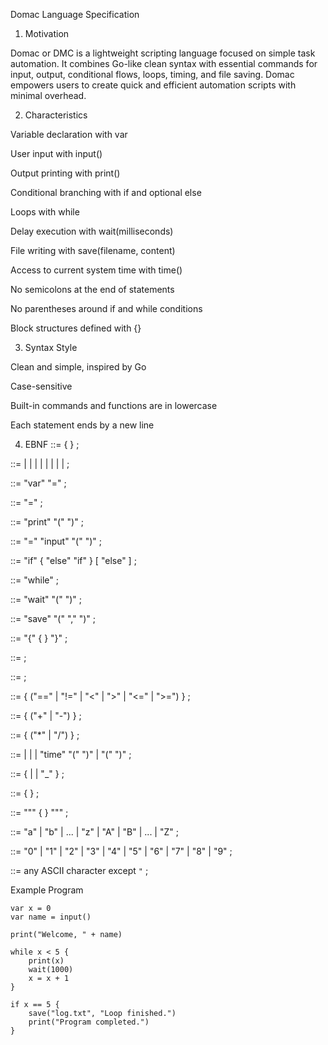 Domac Language Specification
1. Motivation

Domac or DMC is a lightweight scripting language focused on simple task automation.
It combines Go-like clean syntax with essential commands for input, output, conditional flows, loops, timing, and file saving.
Domac empowers users to create quick and efficient automation scripts with minimal overhead.

2. Characteristics

  Variable declaration with var

  User input with input()

  Output printing with print()

  Conditional branching with if and optional else

  Loops with while

  Delay execution with wait(milliseconds)

  File writing with save(filename, content)

  Access to current system time with time()

  No semicolons at the end of statements

  No parentheses around if and while conditions

  Block structures defined with {}

3. Syntax Style

  Clean and simple, inspired by Go

  Case-sensitive

  Built-in commands and functions are in lowercase

  Each statement ends by a new line

4. EBNF
<program> ::= { <statement> } ;

<statement> ::= <variable-declaration>
              | <assignment>
              | <print-statement>
              | <input-statement>
              | <if-statement>
              | <while-statement>
              | <wait-statement>
              | <save-statement>
              | <blank-line> ;

<variable-declaration> ::= "var" <identifier> "=" <expression> ;

<assignment> ::= <identifier> "=" <expression> ;

<print-statement> ::= "print" "(" <expression> ")" ;

<input-statement> ::= <identifier> "=" "input" "(" ")" ;

<if-statement> ::= "if" <expression> <block> { "else" "if" <expression> <block> } [ "else" <block> ] ;

<while-statement> ::= "while" <expression> <block> ;

<wait-statement> ::= "wait" "(" <expression> ")" ;

<save-statement> ::= "save" "(" <expression> "," <expression> ")" ;

<block> ::= "{" { <statement> } "}" ;

<blank-line> ::= ;

<expression> ::= <comparison> ;

<comparison> ::= <addition> { ("==" | "!=" | "<" | ">" | "<=" | ">=") <addition> } ;

<addition> ::= <term> { ("+" | "-") <term> } ;

<term> ::= <factor> { ("*" | "/") <factor> } ;

<factor> ::= <number>
           | <string>
           | <identifier>
           | "time" "(" ")"
           | "(" <expression> ")" ;

<identifier> ::= <letter> { <letter> | <digit> | "_" } ;

<number> ::= <digit> { <digit> } ;

<string> ::= "\"" { <character> } "\"" ;

<letter> ::= "a" | "b" | ... | "z" | "A" | "B" | ... | "Z" ;

<digit> ::= "0" | "1" | "2" | "3" | "4" | "5" | "6" | "7" | "8" | "9" ;

<character> ::= any ASCII character except `"` ;

Example Program
```
var x = 0
var name = input()

print("Welcome, " + name)

while x < 5 {
    print(x)
    wait(1000)
    x = x + 1
}

if x == 5 {
    save("log.txt", "Loop finished.")
    print("Program completed.")
}

```
